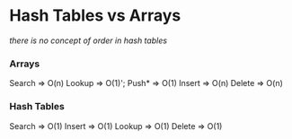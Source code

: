 # Hash Tables vs Arrays
*there is no concept of order in hash tables*

### Arrays
Search => O(n)
Lookup => O(1)';
Push* => O(1)
Insert => O(n)
Delete => O(n)

### Hash Tables
Search => O(1)
Insert => O(1)
Lookup => O(1)
Delete => O(1)